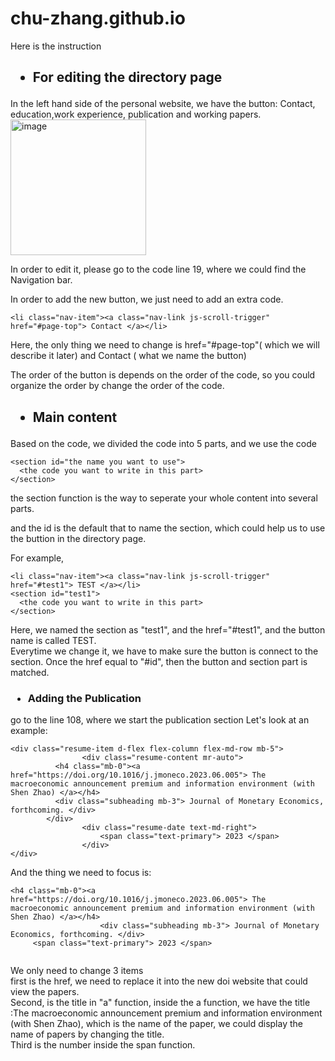 # chu-zhang.github.io

Here is the instruction

<h2><ul><li>For editing the directory page</li></ul></h2>

In the left hand side of the personal website, we have the button: Contact, education,work experience, publication and working papers.
<img width="217" alt="image" src="https://github.com/chu-zhang/chu-zhang.github.io/assets/82868869/02e9f6e7-6ae2-4f83-a5f3-7fde65554a1e"><br>

In order to edit it, please go to the code line 19, where we could find the Navigation bar.<br>

In order to add the new button, we just need to add an extra code.

```
<li class="nav-item"><a class="nav-link js-scroll-trigger" href="#page-top"> Contact </a></li>
```
Here, the only thing we need to change is href="#page-top"( which we will describe it later) and Contact ( what we name the button)<br>



The order of the button is depends on the order of the code, so you could organize the order by change the order of the code.

<h2><ul><li>Main content</li></ul></h2>
Based on the code, we divided the code into 5 parts, and we use the code 

```
<section id="the name you want to use">
  <the code you want to write in this part>
</section>
```
the section function is the way to seperate your whole content into several parts.<br>

and the id is the default that to name the section, which could help us to use the buttion in the directory page.<br>

For example, 
```
<li class="nav-item"><a class="nav-link js-scroll-trigger" href="#test1"> TEST </a></li>
<section id="test1">
  <the code you want to write in this part>
</section>
```

Here, we named the section as "test1", and the href="#test1", and the button name is called TEST. <br>
Everytime we change it, we have to make sure the button is connect to the section. Once the href equal to "#id", then the button and section part is matched.

<h3><ul><li>Adding the Publication</li></ul></h2>

go to the line 108, where we start the publication section
Let's look at an example:

```
<div class="resume-item d-flex flex-column flex-md-row mb-5">
				<div class="resume-content mr-auto">
          <h4 class="mb-0"><a href="https://doi.org/10.1016/j.jmoneco.2023.06.005"> The macroeconomic announcement premium and information environment (with Shen Zhao) </a></h4>
          <div class="subheading mb-3"> Journal of Monetary Economics, forthcoming. </div>
        </div>
				<div class="resume-date text-md-right">
					<span class="text-primary"> 2023 </span>
				</div>
</div>
```
And the thing we need to focus is:

```
<h4 class="mb-0"><a href="https://doi.org/10.1016/j.jmoneco.2023.06.005"> The macroeconomic announcement premium and information environment (with Shen Zhao) </a></h4>
					<div class="subheading mb-3"> Journal of Monetary Economics, forthcoming. </div>
     <span class="text-primary"> 2023 </span>
     
```

We only need to change 3 items<br>
first is the href, we need to replace it into the new doi website that could view the papers.<br>
Second, is the title in "a" function, inside the a function, we have the title :The macroeconomic announcement premium and information environment (with Shen Zhao), which is the name of the paper, we could display the name of papers by changing the title.<br>
Third is the number inside the span function.





